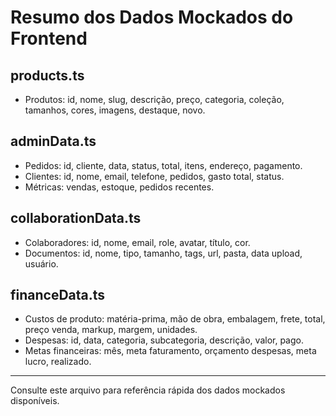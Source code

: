 # Resumo dos Dados Mockados do Frontend

## products.ts
- Produtos: id, nome, slug, descrição, preço, categoria, coleção, tamanhos, cores, imagens, destaque, novo.

## adminData.ts
- Pedidos: id, cliente, data, status, total, itens, endereço, pagamento.
- Clientes: id, nome, email, telefone, pedidos, gasto total, status.
- Métricas: vendas, estoque, pedidos recentes.

## collaborationData.ts
- Colaboradores: id, nome, email, role, avatar, título, cor.
- Documentos: id, nome, tipo, tamanho, tags, url, pasta, data upload, usuário.

## financeData.ts
- Custos de produto: matéria-prima, mão de obra, embalagem, frete, total, preço venda, markup, margem, unidades.
- Despesas: id, data, categoria, subcategoria, descrição, valor, pago.
- Metas financeiras: mês, meta faturamento, orçamento despesas, meta lucro, realizado.

---
Consulte este arquivo para referência rápida dos dados mockados disponíveis.
